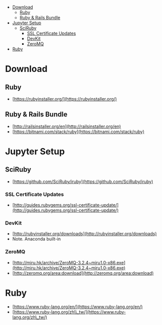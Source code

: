 
<!-- toc -->

- [Download](#download)
	- [Ruby](#ruby)
	- [Ruby & Rails Bundle](#ruby-rails-bundle)
- [Jupyter Setup](#jupyter-setup)
	- [SciRuby](#sciruby)
		- [SSL Certificate Updates](#ssl-certificate-updates)
		- [DevKit](#devkit)
		- [ZeroMQ](#zeromq)
- [Ruby](#ruby-1)

<!-- tocstop -->

# Download

## Ruby

* [https://rubyinstaller.org/](https://rubyinstaller.org/)

## Ruby & Rails Bundle

* [http://railsinstaller.org/en](http://railsinstaller.org/en)
* [https://bitnami.com/stack/ruby](https://bitnami.com/stack/ruby)

# Jupyter Setup

## SciRuby

* [https://github.com/SciRuby/iruby](https://github.com/SciRuby/iruby)

### SSL Certificate Updates

* [http://guides.rubygems.org/ssl-certificate-update/](http://guides.rubygems.org/ssl-certificate-update/)

### DevKit

* [http://rubyinstaller.org/downloads](http://rubyinstaller.org/downloads)
* Note. Anaconda built-in

### ZeroMQ

* [http://miru.hk/archive/ZeroMQ-3.2.4~miru1.0-x86.exe](http://miru.hk/archive/ZeroMQ-3.2.4~miru1.0-x86.exe)
* [http://zeromq.org/area:download](http://zeromq.org/area:download)

# Ruby

* [https://www.ruby-lang.org/en/](https://www.ruby-lang.org/en/)
* [https://www.ruby-lang.org/zh\\_tw/](https://www.ruby-lang.org/zh\_tw/)
